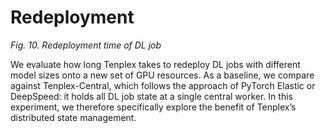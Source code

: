 # Redeployment
_Fig. 10. Redeployment time of DL job_

We evaluate how long Tenplex takes to redeploy DL jobs with different model sizes onto a new set of GPU resources. As a baseline, we compare against Tenplex-Central, which follows the approach of PyTorch Elastic  or DeepSpeed: it holds all DL job state at a single central worker. In this experiment, we therefore specifically explore the benefit of Tenplex’s distributed state management.
